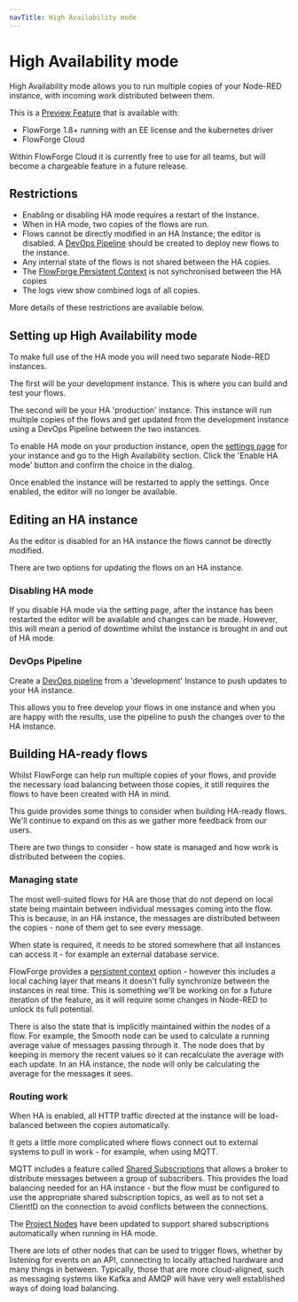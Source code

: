 ```yaml
---
navTitle: High Availability mode
---
```


# High Availability mode

High Availability mode allows you to run multiple copies of your Node-RED instance,
with incoming work distributed between them.

This is a [Preview Feature](https://flowforge.com/handbook/product/versioning/#preview-features)
that is available with:

 - FlowForge 1.8+ running with an EE license and the kubernetes driver
 - FlowForge Cloud

Within FlowForge Cloud it is currently free to use for all teams, but will
become a chargeable feature in a future release.

## Restrictions


 - Enabling or disabling HA mode requires a restart of the Instance.
 - When in HA mode, two copies of the flows are run.
 - Flows cannot be directly modified in an HA Instance; the editor is disabled.
   A [DevOps Pipeline](./devops-pipelines.md) should be created to deploy new flows to the instance.
 - Any internal state of the flows is not shared between the HA copies.
 - The [FlowForge Persistent Context](./persistent-context.md) is not synchronised
   between the HA copies
 - The logs view show combined logs of all copies.

More details of these restrictions are available below.

## Setting up High Availability mode

To make full use of the HA mode you will need two separate Node-RED instances.

The first will be your development instance. This is where you can build and test
your flows.

The second will be your HA 'production' instance. This instance will run multiple
copies of the flows and get updated from the development instance using a DevOps
Pipeline between the two instances.

To enable HA mode on your production instance, open the [settings page](./instance-settings.md) for your
instance and go to the High Availability section. Click the 'Enable HA mode' button
and confirm the choice in the dialog.

Once enabled the instance will be restarted to apply the settings. Once enabled,
the editor will no longer be available.

## Editing an HA instance

As the editor is disabled for an HA instance the flows cannot be directly modified.

There are two options for updating the flows on an HA instance.

### Disabling HA mode

If you disable HA mode via the setting page, after the instance has been restarted
the editor will be available and changes can be made. However, this will mean a
period of downtime whilst the instance is brought in and out of HA mode.

### DevOps Pipeline

Create a [DevOps pipeline](./devops-pipelines.md) from a 'development' Instance to push updates to your HA
instance.

This allows you to free develop your flows in one instance and when you are happy
with the results, use the pipeline to push the changes over to the HA instance.

## Building HA-ready flows

Whilst FlowForge can help run multiple copies of your flows, and provide the
necessary load balancing between those copies, it still requires the flows to
have been created with HA in mind.

This guide provides some things to consider when building HA-ready flows. We'll
continue to expand on this as we gather more feedback from our users.

There are two things to consider - how state is managed and how work is distributed
between the copies.

### Managing state

The most well-suited flows for HA are those that do not depend on local state being
maintain between individual messages coming into the flow. This is because, in an HA
instance, the messages are distributed between the copies - none of them get to see
every message.

When state is required, it needs to be stored somewhere that all instances can
access it - for example an external database service.

FlowForge provides a [persistent context](./persistent-context.md) option - however
this includes a local caching layer that means it doesn't fully synchronize between
the instances in real time. This is something we'll be working on for a future iteration
of the feature, as it will require some changes in Node-RED to unlock its full potential.

There is also the state that is implicitly maintained within the nodes of a flow.
For example, the Smooth node can be used to calculate a running average value of
messages passing through it. The node does that by keeping in memory the recent
values so it can recalculate the average with each update. In an HA instance,
the node will only be calculating the average for the messages it sees.

### Routing work

When HA is enabled, all HTTP traffic directed at the instance will be load-balanced
between the copies automatically.

It gets a little more complicated where flows connect out to external systems to 
pull in work - for example, when using MQTT.

MQTT includes a feature called [Shared Subscriptions](https://www.hivemq.com/blog/mqtt5-essentials-part7-shared-subscriptions/)
that allows a broker to distribute messages between a group of subscribers. This
provides the load balancing needed for an HA instance - but the flow must be configured
to use the appropriate shared subscription topics, as well as to not set a ClientID on the connection to avoid conflicts between the connections.

The [Project Nodes](./projectnodes.md) have been updated to support shared subscriptions
automatically when running in HA mode.

There are lots of other nodes that can be used to trigger flows, whether by
listening for events on an API, connecting to locally attached hardware and many
things in between. Typically, those that are more cloud-aligned, such as messaging
systems like Kafka and AMQP will have very well established ways of doing load
balancing.





